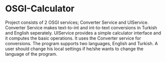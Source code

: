 # OSGI-Calculator

Project consists of 2 OSGI services; Converter Service and UIService.
Converter Service makes text-to-int and int-to-text conversions in Turkish and English seperately.
UIService provides a simple calculator interface and it computes the basic operations. It uses the Converter service for conversions.
The program supports two languages, English and Turkish.
A user should change his local settings if he/she wants to change the language of the program.
